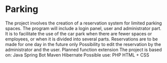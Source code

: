# Parking
The project involves the creation of a reservation system for limited parking spaces.
The program will include a login panel, user and administrator part. It is to facilitate the use of the car park when there are fewer spaces or employees, or when it is divided into several parts.
Reservations are to be made for one day in the future only
Possibility to edit the reservation by the administrator and the user.
Planned function extension
The project is based on:
Java
Spring Bot
Maven
Hibernate
Possible use:
PHP
HTML + CSS
